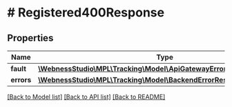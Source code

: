 # # Registered400Response

## Properties

Name | Type | Description | Notes
------------ | ------------- | ------------- | -------------
**fault** | [**\WebnessStudio\MPL\Tracking\Model\ApiGatewayErrorResponseFault**](ApiGatewayErrorResponseFault.md) |  | [optional]
**errors** | [**\WebnessStudio\MPL\Tracking\Model\BackendErrorResponseErrorsInner[]**](BackendErrorResponseErrorsInner.md) |  | [optional]

[[Back to Model list]](../../README.md#models) [[Back to API list]](../../README.md#endpoints) [[Back to README]](../../README.md)

